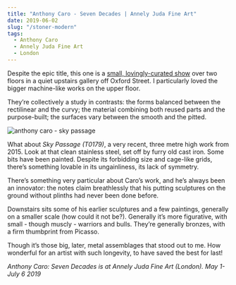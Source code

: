 ```yaml
---
title: "Anthony Caro - Seven Decades | Annely Juda Fine Art"
date: 2019-06-02
slug: "/stoner-modern"
tags:
  - Anthony Caro
  - Annely Juda Fine Art
  - London
---
```


Despite the epic title, this one is a [small, lovingly-curated show](http://www.annelyjudafineart.co.uk/exhibitions/seven-decades-anthony-caro) over two floors in a quiet upstairs gallery off Oxford Street. I particularly loved the bigger machine-like works on the upper floor.

They’re collectively a study in contrasts: the forms balanced between the rectilinear and the curvy; the material combining both reused parts and the purpose-built; the surfaces vary between the smooth and the pitted.

![anthony caro - sky passage](/caro-annely-1.jpg)

What about *Sky Passage (T0179)*, a very recent, three metre high work from 2015. Look at that clean stainless steel, set off by furry old cast iron. Some bits have been painted. Despite its forbidding size and cage-like grids, there’s something lovable in its ungainliness, its lack of symmetry.

There’s something very particular about Caro’s work, and he’s always been an innovator: the notes claim breathlessly that his putting sculptures on the ground without plinths had never been done before.

Downstairs sits some of his earlier sculptures and a few paintings, generally on a smaller scale (how could it not be?). Generally it’s more figurative, with small - though muscly - warriors and bulls. They’re generally bronzes, with a firm thumbprint from Picasso.

Though it’s those big, later, metal assemblages that stood out to me. How wonderful for an artist with such longevity, to have saved the best for last!

*Anthony Caro: Seven Decades is at Annely Juda Fine Art (London). May 1- July 6 2019*
